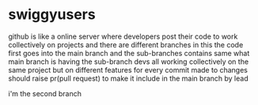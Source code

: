 # swiggyusers
<p>
github is like a online server where developers post their code to work collectively on projects and there are different branches in this the code first goes into the
main branch and the sub-branches contains same what main branch is having the sub-branch devs all working collectively on the same project but on different features 
for every commit made to changes should raise pr(pull request) to make it include in the main branch by lead 
</p>
<p>
i'm the second branch
</p>
